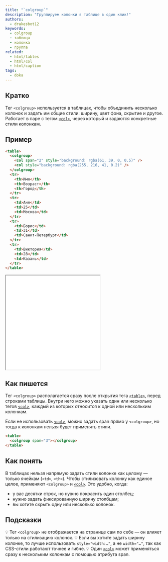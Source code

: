 ```yaml
---
title: "`colgroup`"
description: "Группируем колонки в таблице в один клик!"
authors:
  - drakesbot12
keywords:
  - colgroup
  - таблица
  - колонка
  - группа
related:
  - html/tables
  - html/col
  - html/caption
tags:
  - doka
---
```


## Кратко

Тег `<colgroup>` используется в таблицах, чтобы объединить несколько колонок и задать им общие стили: ширину, цвет фона, скрытие и другое. Работает в паре с тегом [`<col>`](html/col/), через который и задаются конкретные стили колонкам.

## Пример

```html
<table>
  <colgroup>
    <col span="2" style="background: rgba(61, 39, 0, 0.5)" />
    <col style="background: rgba(255, 216, 41, 0.2)" />
  </colgroup>
  <tr>
    <th>Имя</th>
    <th>Возраст</th>
    <th>Город</th>
  </tr>
  <tr>
    <td>Аня</td>
    <td>25</td>
    <td>Москва</td>
  </tr>
  <tr>
    <td>Борис</td>
    <td>31</td>
    <td>Санкт-Петербург</td>
  </tr>
  <tr>
    <td>Виктория</td>
    <td>28</td>
    <td>Казань</td>
  </tr>
</table>
```

<iframe title="Пример colgroup" src="demos/basic/" height="300"></iframe>

## Как пишется

Тег `<colgroup>` располагается сразу после открытия тега [`<table>`](html/tables/), перед строками таблицы. Внутри него можно указать один или несколько тегов [`<col>`](html/col/), каждый из которых относится к одной или нескольким колонкам.

Если не использовать [`<col>`](html/col/), можно задать span прямо у `<colgroup>`, но тогда к колонкам нельзя будет применять стили.

```html
<table>
  <colgroup span="3"></colgroup>
</table>
```

## Как понять

В таблицах нельзя напрямую задать стили колонке как целому — только ячейкам (`<td>`, `<th>`). Чтобы стилизовать колонку как единое целое, применяют `<colgroup>` и [`<col>`](html/col/). Это удобно, когда:

- у вас десятки строк, но нужно покрасить один столбец;
- нужно задать фиксированную ширину столбцам;
- вы хотите скрыть одну или несколько колонок.

## Подсказки

💡 Тег `<colgroup>` не отображается на странице сам по себе — он влияет только на стилизацию колонок.
💡 Если вы хотите задать ширину колонке, то лучше использовать `style="width:…"`, а не `width="…"`, так как CSS-стили работают точнее и гибче.
💡 Один [`<col>`](html/col/) может применяться сразу к нескольким колонкам с помощью атрибута span.
